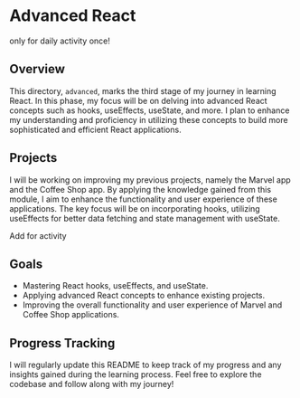 # Advanced React

only for daily activity once!
## Overview
This directory, `advanced`, marks the third stage of my journey in learning React. In this phase, my focus will be on delving into advanced React concepts such as hooks, useEffects, useState, and more. I plan to enhance my understanding and proficiency in utilizing these concepts to build more sophisticated and efficient React applications.

## Projects
I will be working on improving my previous projects, namely the Marvel app and the Coffee Shop app. By applying the knowledge gained from this module, I aim to enhance the functionality and user experience of these applications. The key focus will be on incorporating hooks, utilizing useEffects for better data fetching and state management with useState.


Add for activity
## Goals
- Mastering React hooks, useEffects, and useState.
- Applying advanced React concepts to enhance existing projects.
- Improving the overall functionality and user experience of Marvel and Coffee Shop applications.

## Progress Tracking
I will regularly update this README to keep track of my progress and any insights gained during the learning process. Feel free to explore the codebase and follow along with my journey!

